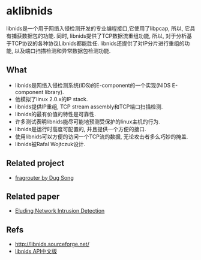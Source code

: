 aklibnids
=========

libnids是一个用于网络入侵检测开发的专业编程接口,它使用了libpcap, 所以, 它具有捕获数据包的功能. 同时, libnids提供了TCP数据流重组功能, 所以, 对于分析基于TCP协议的各种协议Libnids都能胜任. libnids还提供了对IP分片进行重组的功能, 以及端口扫描检测和异常数据包检测功能.

## What

* libnids是网络入侵检测系统(IDS)的E-component的一个实现(NIDS E-component library).
* 他模拟了linux 2.0.x的IP stack.
* libnids提供IP重组, TCP stream assembly和TCP端口扫描检测.
* libnids的最有价值的特性是可靠性.
* 许多测试表明libnids能尽可能地预测受保护的linux主机的行为.
* libnids是运行时高度可配置的, 并且提供一个方便的接口.
* 使用libnids可以方便的访问一个TCP流的数据, 无论攻击者多么巧妙的掩盖.
* libnids被Rafal Wojtczuk设计.

## Related project
* [fragrouter by Dug Song](http://www.monkey.org/~dugsong/fragroute/)

## Related paper
* [Eluding Network Intrusion Detection](http://insecure.org/stf/secnet_ids/secnet_ids.html)

## Refs
* <http://libnids.sourceforge.net/>
* [libnids API中文版](http://www.linuxnote.org/libnids-api-chinese-version.html)


